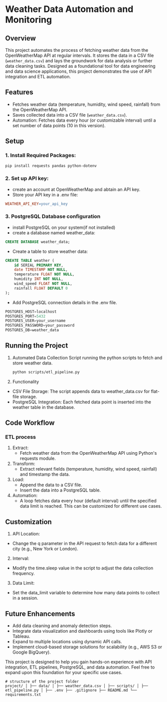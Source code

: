 # Weather Data Automation and Monitoring

## Overview
This project automates the process of fetching weather data from the OpenWeatherMap API at regular intervals. It stores the data in a CSV file (`weather_data.csv`) and lays the groundwork for data analysis or further data cleaning tasks. Designed as a foundational tool for data engineering and data science applications, this project demonstrates the use of API integration and ETL automation.

## Features
- Fetches weather data (temperature, humidity, wind speed, rainfall) from the OpenWeatherMap API.
- Saves collected data into a CSV file (`weather_data.csv`).
- Automation: Fetches data every hour (or customizable interval) until a set number of data points (10 in this version).

## Setup
### 1. Install Required Packages:
```bash
pip install requests pandas python-dotenv
```
### 2. Set up API key:
- create an account at OpenWeatherMap and abtain an API key.
- Store your API key in a .env file:

```makefile
WEATHER_API_KEY=your_api_key
```

### 3. PostgreSQL Database configuration
- install PostgreSQL on your system(if not installed)
- create a database named weather_data:
```sql
CREATE DATABASE weather_data;
```
- Create a table to store weather data:
```sql
CREATE TABLE weather (
    id SERIAL PRIMARY KEY,
    date TIMESTAMP NOT NULL,
    temperature FLOAT NOT NULL,
    humidity INT NOT NULL,
    wind_speed FLOAT NOT NULL,
    rainfall FLOAT DEFAULT 0
);

```
- Add PostgreSQL connection details in the .env file.
```sql
POSTGRES_HOST=localhost
POSTGRES_PORT=5432
POSTGRES_USER=your_username
POSTGRES_PASSWORD=your_password
POSTGRES_DB=weather_data
```

##  Running the Project
1. Automated Data Collection Script
   running the python scripts to fetch and store weather data.
   ```bash
   python scripts/etl_pipeline.py
   ```
2. Functionality
- CSV File Storage: The script appends data to weather_data.csv for flat-file storage.
- PostgreSQL Integration: Each fetched data point is inserted into the weather table in the database.


## Code Workflow
### ETL process
1. Extract:
   - Fetch weather data from the OpenWeatherMap API using Python's requests module.
2. Transform:
   - Extract relevant fields (temperature, humidity, wind speed, rainfall) and timestamp the data.
3. Load: 
   - Append the data to a CSV file.
   - Insert the data into a PostgreSQL table.
4. Automation:
   - A loop fetches data every hour (default interval) until the specified data limit is reached. This can be customized for different use cases.

## Customization
1. API Location:
- Change the q parameter in the API request to fetch data for a different city (e.g., New York or London).
2. Interval:
- Modify the time.sleep value in the script to adjust the data collection frequency.
3. Data Limit:
- Set the data_limit variable to determine how many data points to collect in a session.



## Future Enhancements
- Add data cleaning and anomaly detection steps.
- Integrate data visualization and dashboards using tools like Plotly or Tableau.
- Expand to multiple locations using dynamic API calls.
- Implement cloud-based storage solutions for scalability (e.g., AWS S3 or Google BigQuery).


This project is designed to help you gain hands-on experience with API integration, ETL pipelines, PostgreSQL, and data automation. Feel free to expand upon this foundation for your specific use cases.
```vbnet
# structure of the project folder
project/ │ ├── data/ │ ├── weather_data.csv │ ├── scripts/ │ ├── etl_pipeline.py │ ├── .env ├── .gitignore ├── README.md └── requirements.txt
```
